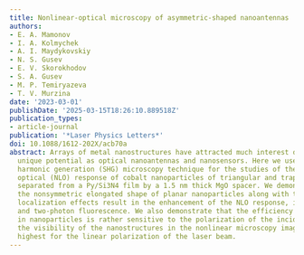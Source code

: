 ```yaml
---
title: Nonlinear-optical microscopy of asymmetric-shaped nanoantennas
authors:
- E. A. Mamonov
- I. A. Kolmychek
- A. I. Maydykovskiy
- N. S. Gusev
- E. V. Skorokhodov
- S. A. Gusev
- M. P. Temiryazeva
- T. V. Murzina
date: '2023-03-01'
publishDate: '2025-03-15T18:26:10.889518Z'
publication_types:
- article-journal
publication: '*Laser Physics Letters*'
doi: 10.1088/1612-202X/acb70a
abstract: Arrays of metal nanostructures have attracted much interest due to their
  unique potential as optical nanoantennas and nanosensors. Here we use the second
  harmonic generation (SHG) microscopy technique for the studies of the nonlinear
  optical (NLO) response of cobalt nanoparticles of triangular and trapezoid shapes
  separated from a Py/Si3N4 film by a 1.5 nm thick MgO spacer. We demonstrate that
  the nonsymmetric elongated shape of planar nanoparticles along with the strong light
  localization effects result in the enhancement of the NLO response, including SHG
  and two-photon fluorescence. We also demonstrate that the efficiency of the SHG
  in nanoparticles is rather sensitive to the polarization of the incident laser beam,
  the visibility of the nanostructures in the nonlinear microscopy images being the
  highest for the linear polarization of the laser beam.
---
```

